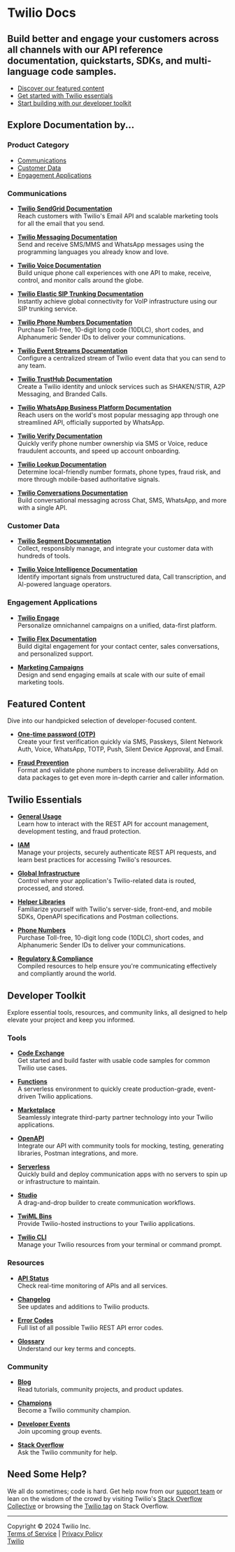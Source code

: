 # Twilio Docs

## Build better and engage your customers across all channels with our API reference documentation, quickstarts, SDKs, and multi-language code samples.

- [Discover our featured content](#)
- [Get started with Twilio essentials](#)
- [Start building with our developer toolkit](#)

## Explore Documentation by...

### Product Category
- [Communications](#)
- [Customer Data](#)
- [Engagement Applications](#)

### Communications
- **[Twilio SendGrid Documentation](#)**  
  Reach customers with Twilio's Email API and scalable marketing tools for all the email that you send.

- **[Twilio Messaging Documentation](#)**  
  Send and receive SMS/MMS and WhatsApp messages using the programming languages you already know and love.

- **[Twilio Voice Documentation](#)**  
  Build unique phone call experiences with one API to make, receive, control, and monitor calls around the globe.

- **[Twilio Elastic SIP Trunking Documentation](#)**  
  Instantly achieve global connectivity for VoIP infrastructure using our SIP trunking service.

- **[Twilio Phone Numbers Documentation](#)**  
  Purchase Toll-free, 10-digit long code (10DLC), short codes, and Alphanumeric Sender IDs to deliver your communications.

- **[Twilio Event Streams Documentation](#)**  
  Configure a centralized stream of Twilio event data that you can send to any team.

- **[Twilio TrustHub Documentation](#)**  
  Create a Twilio identity and unlock services such as SHAKEN/STIR, A2P Messaging, and Branded Calls.

- **[Twilio WhatsApp Business Platform Documentation](#)**  
  Reach users on the world's most popular messaging app through one streamlined API, officially supported by WhatsApp.

- **[Twilio Verify Documentation](#)**  
  Quickly verify phone number ownership via SMS or Voice, reduce fraudulent accounts, and speed up account onboarding.

- **[Twilio Lookup Documentation](#)**  
  Determine local-friendly number formats, phone types, fraud risk, and more through mobile-based authoritative signals.

- **[Twilio Conversations Documentation](#)**  
  Build conversational messaging across Chat, SMS, WhatsApp, and more with a single API.

### Customer Data
- **[Twilio Segment Documentation](#)**  
  Collect, responsibly manage, and integrate your customer data with hundreds of tools.

- **[Twilio Voice Intelligence Documentation](#)**  
  Identify important signals from unstructured data, Call transcription, and AI-powered language operators.

### Engagement Applications
- **[Twilio Engage](#)**  
  Personalize omnichannel campaigns on a unified, data-first platform.

- **[Twilio Flex Documentation](#)**  
  Build digital engagement for your contact center, sales conversations, and personalized support.

- **[Marketing Campaigns](#)**  
  Design and send engaging emails at scale with our suite of email marketing tools.

## Featured Content
Dive into our handpicked selection of developer-focused content.

- **[One-time password (OTP)](#)**  
  Create your first verification quickly via SMS, Passkeys, Silent Network Auth, Voice, WhatsApp, TOTP, Push, Silent Device Approval, and Email.

- **[Fraud Prevention](#)**  
  Format and validate phone numbers to increase deliverability. Add on data packages to get even more in-depth carrier and caller information.

## Twilio Essentials
- **[General Usage](#)**  
  Learn how to interact with the REST API for account management, development testing, and fraud protection.

- **[IAM](#)**  
  Manage your projects, securely authenticate REST API requests, and learn best practices for accessing Twilio's resources.

- **[Global Infrastructure](#)**  
  Control where your application's Twilio-related data is routed, processed, and stored.

- **[Helper Libraries](#)**  
  Familiarize yourself with Twilio's server-side, front-end, and mobile SDKs, OpenAPI specifications and Postman collections.

- **[Phone Numbers](#)**  
  Purchase Toll-free, 10-digit long code (10DLC), short codes, and Alphanumeric Sender IDs to deliver your communications.

- **[Regulatory & Compliance](#)**  
  Compiled resources to help ensure you're communicating effectively and compliantly around the world.

## Developer Toolkit
Explore essential tools, resources, and community links, all designed to help elevate your project and keep you informed.

### Tools
- **[Code Exchange](#)**  
  Get started and build faster with usable code samples for common Twilio use cases.

- **[Functions](#)**  
  A serverless environment to quickly create production-grade, event-driven Twilio applications.

- **[Marketplace](#)**  
  Seamlessly integrate third-party partner technology into your Twilio applications.

- **[OpenAPI](#)**  
  Integrate our API with community tools for mocking, testing, generating libraries, Postman integrations, and more.

- **[Serverless](#)**  
  Quickly build and deploy communication apps with no servers to spin up or infrastructure to maintain.

- **[Studio](#)**  
  A drag-and-drop builder to create communication workflows.

- **[TwiML Bins](#)**  
  Provide Twilio-hosted instructions to your Twilio applications.

- **[Twilio CLI](#)**  
  Manage your Twilio resources from your terminal or command prompt.

### Resources
- **[API Status](#)**  
  Check real-time monitoring of APIs and all services.

- **[Changelog](#)**  
  See updates and additions to Twilio products.

- **[Error Codes](#)**  
  Full list of all possible Twilio REST API error codes.

- **[Glossary](#)**  
  Understand our key terms and concepts.

### Community
- **[Blog](#)**  
  Read tutorials, community projects, and product updates.

- **[Champions](#)**  
  Become a Twilio community champion.

- **[Developer Events](#)**  
  Join upcoming group events.

- **[Stack Overflow](#)**  
  Ask the Twilio community for help.

## Need Some Help?
We all do sometimes; code is hard. Get help now from our [support team](#) or lean on the wisdom of the crowd by visiting Twilio's [Stack Overflow Collective](#) or browsing the [Twilio tag](#) on Stack Overflow.

---

Copyright © 2024 Twilio Inc.  
[Terms of Service](#) | [Privacy Policy](#)  
[Twilio](#)